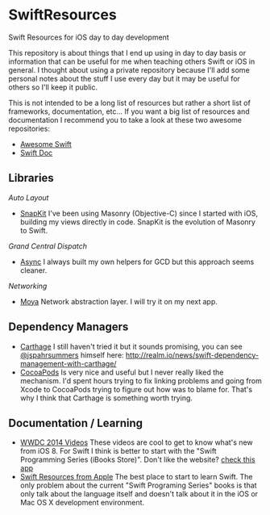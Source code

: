 # SwiftResources
Swift Resources for iOS day to day development

This repository is about things that I end up using in day to day basis or information that can be useful for me when teaching others Swift or iOS in general. I thought about using a private repository because I'll add some personal notes about the stuff I use every day but it may be useful for others so I'll keep it public.

This is not intended to be a long list of resources but rather a short list of frameworks, documentation, etc... If you want a big list of resources and documentation I recommend you to take a look at these two awesome repositories:
* [Awesome Swift](https://github.com/matteocrippa/awesome-swift)
* [Swift Doc](https://github.com/SwiftDocOrg/swiftdoc.org)

## Libraries

*Auto Layout*
* [SnapKit](https://github.com/SnapKit/SnapKit) I've been using Masonry (Objective-C) since I started with iOS, building my views directly in code. SnapKit is the evolution of Masonry to Swift.

*Grand Central Dispatch*
* [Async](https://github.com/duemunk/Async) I always built my own helpers for GCD but this approach seems cleaner.

*Networking*
* [Moya](https://github.com/ashfurrow/Moya) Network abstraction layer. I will try it on my next app.

## Dependency Managers
* [Carthage](https://github.com/Carthage/Carthage) I still haven't tried it but it sounds promising, you can see [@jspahrsummers](https://github.com/jspahrsummers) himself here: http://realm.io/news/swift-dependency-management-with-carthage/
* [CocoaPods](https://cocoapods.org) Is very nice and useful but I never really liked the mechanism. I'd spent hours trying to fix linking problems and going from Xcode to CocoaPods trying to figure out how was to blame for. That's why I think that Carthage is something worth trying.

## Documentation / Learning
* [WWDC 2014 Videos](https://developer.apple.com/videos/wwdc/2014/) These videos are cool to get to know what's new from iOS 8. For Swift I think is better to start with the "Swift Programming Series (iBooks Store)". Don't like the website? [check this app](https://github.com/insidegui/WWDC)
* [Swift Resources from Apple](https://developer.apple.com/swift/resources/) The best place to start to learn Swift. The only problem about the current "Swift Programing Series" books is that only talk about the language itself and doesn't talk about it in the iOS or Mac OS X development environment.
